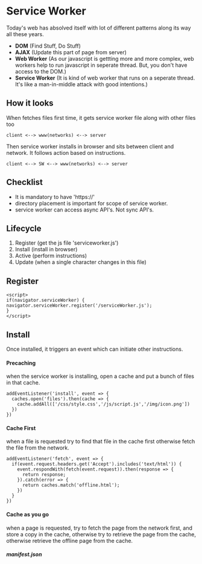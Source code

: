 
# Service Worker
Today's web has absolved itself with lot of different patterns along its way all these years.

- **DOM** (Find Stuff, Do Stuff)
- **AJAX** (Update this part of page from server)
- **Web Worker** (As our javascript is gettting more and more complex, web workers help to run javascript in seperate thread. But, you don't have access to the DOM.)
- **Service Worker** (It is kind of web worker that runs on a seperate thread. It's like a man-in-middle attack with good intentions.)

## How it looks
When fetches files first time, it gets service worker file along with other files too

    client <--> www(networks) <--> server
Then service worker installs in browser and sits between client and network. It follows action based on instructions.

    client <--> SW <--> www(networks) <--> server
## Checklist
 -   It is mandatory to have 'https://'
 -   directory placement is important for scope of service worker.
 -   service worker can access async API's. Not sync API's.
## Lifecycle
1.  Register (get the js file 'serviceworker.js')
2.  Install (install in browser)
3.  Active (perform instructions)
4.  Update (when a single character changes in this file)
## Register

    <script>
	if(navigator.serviceWorker) {
	navigator.serviceWorker.register('/serviceWorker.js');
	}
    </script>
## Install
Once installed, it triggers an event which can initiate other instructions.
#### Precaching
when the service worker is installing, open a cache and put a bunch of files in that cache.

    addEventListener('install', event => {
      caches.open('files').then(cache => {
        cache.addAll(['/css/style.css','/js/script.js','/img/icon.png'])
      })
    })
#### Cache First
when a file is requested try to find that file in the cache first otherwise fetch the file from the network.

    addEventListener('fetch', event => {
      if(event.request.headers.get('Accept').includes('text/html')) {
        event.respondWith(fetch(event.request)).then(response => {
          return response;
        }).catch(error => {
          return caches.match('offline.html');
        })
      }
    })
#### Cache as you go
when a page is requested, try to fetch the page from the network first, and store a copy in the cache, otherwise try to retrieve the page from the cache, otherwise retrieve the offline page from the cache.
##### manifest.json
